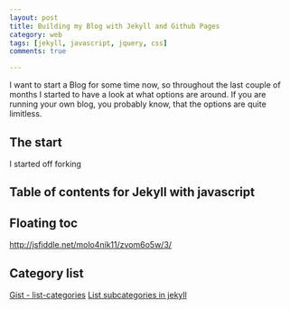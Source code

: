 ```yaml
---
layout: post
title: Building my Blog with Jekyll and Github Pages
category: web
tags: [jekyll, javascript, jquery, css]
comments: true

---
```


I want to start a Blog for some time now, so throughout the last couple of months I started to have a look at what options are around.
If you are running your own blog, you probably know, that the options are quite limitless.

## The start
I started off forking 

## Table of contents for Jekyll with javascript

## Floating toc

http://jsfiddle.net/molo4nik11/zvom6o5w/3/

## Category list

[Gist - list-categories](https://gist.github.com/Phlow/a0e3fa686eb259fe7f76)
[List subcategories in jekyll](https://stackoverflow.com/questions/39237526/list-subcategories-in-github-pages)
